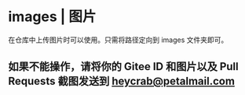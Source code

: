 # images | 图片
在仓库中上传图片时可以使用。只需将路径定向到 images 文件夹即可。
## 如果不能操作，请将你的 Gitee ID 和图片以及 Pull Requests 截图发送到 heycrab@petalmail.com